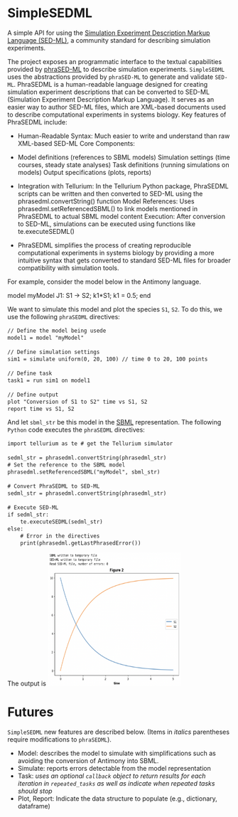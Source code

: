 # SimpleSEDML
A simple API for using the [Simulation Experiment Description Markup Language (SED-ML)](https://sed-ml.org/), a community standard for describing simulation experiments.

The project exposes an programmatic interface to the textual capabilities provided by [phraSED-ML](https://pmc.ncbi.nlm.nih.gov/articles/PMC5313123/pdf/nihms846540.pdf) to describe simulation experiments. ``SimpleSEDML`` uses the abstractions provided by ``phraSED-ML`` to generate and validate ``SED-ML``.
PhraSEDML is a human-readable language designed for creating simulation experiment descriptions that can be converted to SED-ML (Simulation Experiment Description Markup Language). It serves as an easier way to author SED-ML files, which are XML-based documents used to describe computational experiments in systems biology.
Key features of PhraSEDML include:

* Human-Readable Syntax: Much easier to write and understand than raw XML-based SED-ML
Core Components:

* Model definitions (references to SBML models)
Simulation settings (time courses, steady state analyses)
Task definitions (running simulations on models)
Output specifications (plots, reports)


* Integration with Tellurium: In the Tellurium Python package, PhraSEDML scripts can be written and then converted to SED-ML using the phrasedml.convertString() function
Model References: Uses phrasedml.setReferencedSBML() to link models mentioned in PhraSEDML to actual SBML model content
Execution: After conversion to SED-ML, simulations can be executed using functions like te.executeSEDML()

* PhraSEDML simplifies the process of creating reproducible computational experiments in systems biology by providing a more intuitive syntax that gets converted to standard SED-ML files for broader compatibility with simulation tools.
  
For example, consider the model below in the Antimony language.

model myModel
    J1: S1 -> S2; k1*S1;
    k1 = 0.5;
end

We want to simulate this model and plot the species ``S1``, ``S2``.
To do this, we use the following ``phraSEDML`` directives:

    // Define the model being usede
    model1 = model "myModel"
    
    // Define simulation settings 
    sim1 = simulate uniform(0, 20, 100) // time 0 to 20, 100 points
    
    // Define task
    task1 = run sim1 on model1
    
    // Define output
    plot "Conversion of S1 to S2" time vs S1, S2
    report time vs S1, S2

And let ``sbml_str`` be this model in the [SBML](https://pmc.ncbi.nlm.nih.gov/articles/PMC8411907/) representation.
The following ``Python`` code executes the ``phraSEDML`` directives:

    import tellurium as te # get the Tellurium simulator

    sedml_str = phrasedml.convertString(phrasedml_str)
    # Set the reference to the SBML model
    phrasedml.setReferencedSBML("myModel", sbml_str)

    # Convert PhraSEDML to SED-ML
    sedml_str = phrasedml.convertString(phrasedml_str)

    # Execute SED-ML
    if sedml_str:
        te.executeSEDML(sedml_str)
    else:
        # Error in the directives
        print(phrasedml.getLastPhrasedError())


The output is
<img src="docs/images/phrasedml_example.png" alt="Girl in a jacket" style="width:300px;height:300px;">

# Futures
``SimpleSEDML`` new features are described below. (Items in *italics* parentheses require modifications to ``phraSEDML``).
* Model: describes the model to simulate with simplifications such as avoiding the conversion of Antimony into SBML.
* Simulate: reports errors detectable from the model representation
* Task: *uses an optional ``callback`` object to return results for each iteration in ``repeated_tasks`` as well as indicate when repeated tasks should stop*
* Plot, Report: Indicate the data structure to populate (e.g., dictionary, dataframe)